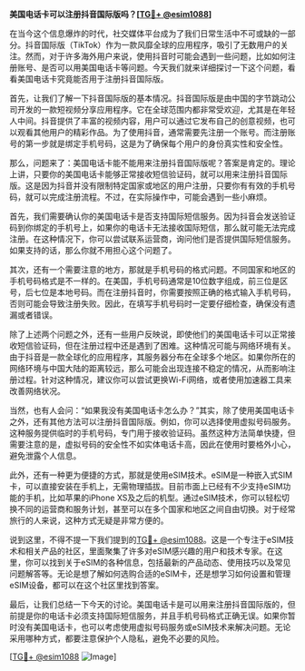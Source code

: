 **美国电话卡可以注册抖音国际版吗？[[TG💪+ @esim1088](https://t.me/s/esim1088)]**

在当今这个信息爆炸的时代，社交媒体平台成为了我们日常生活中不可或缺的一部分。抖音国际版（TikTok）作为一款风靡全球的应用程序，吸引了无数用户的关注。然而，对于许多海外用户来说，使用抖音时可能会遇到一些问题，比如如何注册账号、是否可以用美国电话卡等问题。今天我们就来详细探讨一下这个问题，看看美国电话卡究竟能否用于注册抖音国际版。

首先，让我们了解一下抖音国际版的基本情况。抖音国际版是由中国的字节跳动公司开发的一款短视频分享应用程序。它在全球范围内都非常受欢迎，尤其是在年轻人中间。抖音提供了丰富的视频内容，用户可以通过它发布自己的创意视频，也可以观看其他用户的精彩作品。为了使用抖音，通常需要先注册一个账号。而注册账号的第一步就是绑定手机号码，这是为了确保每个用户的身份真实性和安全性。

那么，问题来了：美国电话卡能不能用来注册抖音国际版呢？答案是肯定的。理论上讲，只要你的美国电话卡能够正常接收短信验证码，就可以用来注册抖音国际版。这是因为抖音并没有限制特定国家或地区的用户注册，只要你有有效的手机号码，就可以完成注册流程。不过，在实际操作中，可能会遇到一些小麻烦。

首先，我们需要确认你的美国电话卡是否支持国际短信服务。因为抖音会发送验证码到你绑定的手机号上，如果你的电话卡无法接收国际短信，那么就可能无法完成注册。在这种情况下，你可以尝试联系运营商，询问他们是否提供国际短信服务。如果支持的话，那么你就不用担心这个问题了。

其次，还有一个需要注意的地方，那就是手机号码的格式问题。不同国家和地区的手机号码格式是不一样的。在美国，手机号码通常是10位数字组成，前三位是区号，后七位是本地号码。而在注册抖音时，你需要按照正确的格式输入手机号码，否则可能会导致注册失败。因此，在填写手机号码时一定要仔细检查，确保没有遗漏或者错误。

除了上述两个问题之外，还有一些用户反映说，即使他们的美国电话卡可以正常接收短信验证码，但在注册过程中还是遇到了困难。这种情况可能与网络环境有关。由于抖音是一款全球化的应用程序，其服务器分布在全球多个地区。如果你所在的网络环境与中国大陆的距离较远，那么可能会出现连接不稳定的情况，从而影响注册过程。针对这种情况，建议你可以尝试更换Wi-Fi网络，或者使用加速器工具来改善网络状况。

当然，也有人会问：“如果我没有美国电话卡怎么办？”其实，除了使用美国电话卡之外，还有其他方法可以注册抖音国际版。例如，你可以选择使用虚拟号码服务。这种服务提供临时的手机号码，专门用于接收验证码。虽然这种方法简单快捷，但需要注意的是，虚拟号码的安全性不如实体电话卡高，因此在使用时要格外小心，避免泄露个人信息。

此外，还有一种更为便捷的方式，那就是使用eSIM技术。eSIM是一种嵌入式SIM卡，可以直接安装在手机上，无需物理插拔。目前市面上已经有不少支持eSIM功能的手机，比如苹果的iPhone XS及之后的机型。通过eSIM技术，你可以轻松切换不同的运营商和服务计划，甚至可以在多个国家和地区之间自由切换。对于经常旅行的人来说，这种方式无疑是非常方便的。

说到这里，不得不提一下我们提到的[TG💪+ @esim1088](https://t.me/s/esim1088)。这是一个专注于eSIM技术和相关产品的社区，里面聚集了许多对eSIM感兴趣的用户和技术专家。在这里，你可以找到关于eSIM的各种信息，包括最新的产品动态、使用技巧以及常见问题解答等。无论是想了解如何选购合适的eSIM卡，还是想学习如何设置和管理eSIM设备，都可以在这个社区里找到答案。

最后，让我们总结一下今天的讨论。美国电话卡是可以用来注册抖音国际版的，但前提是你的电话卡必须支持国际短信服务，并且手机号码格式正确无误。如果你暂时没有美国电话卡，也可以考虑使用虚拟号码服务或eSIM技术来解决问题。无论采用哪种方式，都要注意保护个人隐私，避免不必要的风险。

[[TG💪+ @esim1088](https://t.me/s/esim1088) ![Image](https://i.postimg.cc/4NQfJmqS/Snipaste-2025-05-13-00-14-12.png)]